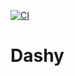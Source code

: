 [![CI](https://github.com/wynss/dashy/actions/workflows/ci.yml/badge.svg)](https://github.com/wynss/dashy/actions/workflows/ci.yml)

# Dashy